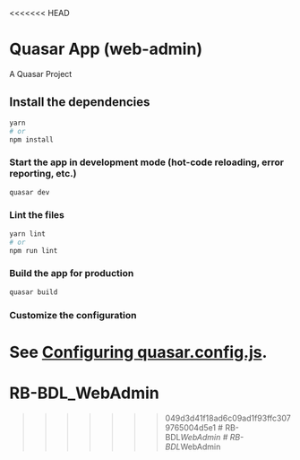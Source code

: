 <<<<<<< HEAD
# Quasar App (web-admin)

A Quasar Project

## Install the dependencies
```bash
yarn
# or
npm install
```

### Start the app in development mode (hot-code reloading, error reporting, etc.)
```bash
quasar dev
```


### Lint the files
```bash
yarn lint
# or
npm run lint
```



### Build the app for production
```bash
quasar build
```

### Customize the configuration
See [Configuring quasar.config.js](https://v2.quasar.dev/quasar-cli-webpack/quasar-config-js).
=======
# RB-BDL_WebAdmin
>>>>>>> 049d3d41f18ad6c09ad1f93ffc3079765004d5e1
#   R B - B D L _ W e b A d m i n  
 #   R B - B D L _ W e b A d m i n  
 